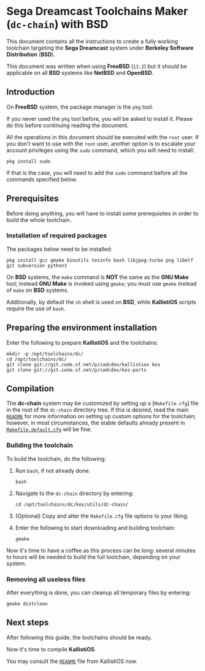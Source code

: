 # Sega Dreamcast Toolchains Maker (`dc-chain`) with BSD #

This document contains all the instructions to create a fully working
toolchain targeting the **Sega Dreamcast** system under **Berkeley Software
Distribution** (**BSD**).

This document was written when using **FreeBSD** (`13.2`) but it should be
applicable on all **BSD** systems like **NetBSD** and **OpenBSD**.

## Introduction ##

On **FreeBSD** system, the package manager is the `pkg` tool.
 
If you never used the `pkg` tool before, you will be asked to install it. Please
do this before continuing reading the document.

All the operations in this document should be executed with the `root` user. If 
you don't want to use with the `root` user, another option is to escalate your
account privileges using the `sudo` command, which you will need to install:
```
pkg install sudo
```
If that is the case, you will need to add the `sudo` command before all the
commands specified below.

## Prerequisites ##

Before doing anything, you will have to install some prerequisites in order to
build the whole toolchain.

### Installation of required packages ###

The packages below need to be installed:
```
pkg install gcc gmake binutils texinfo bash libjpeg-turbo png libelf git subversion python3
```
On **BSD** systems, the `make` command is **NOT** the same as the **GNU Make**
tool; instead **GNU Make** is invoked using `gmake`; you must use `gmake`
instead of `make` on **BSD** systems.

Additionally, by default the `sh` shell is used on **BSD**, while
**KallistiOS** scripts require the use of `bash`.

## Preparing the environment installation ##

Enter the following to prepare **KallistiOS** and the toolchains:
```
mkdir -p /opt/toolchains/dc/
cd /opt/toolchains/dc/
git clone git://git.code.sf.net/p/cadcdev/kallistios kos
git clone git://git.code.sf.net/p/cadcdev/kos-ports
```

## Compilation ##

The **dc-chain** system may be customized by setting up a
[`Makefile.cfg`] file in the root of the `dc-chain` directory tree. If this is
desired, read the main [`README`](../README.md) for more information on
setting up custom options for the toolchain; however, in most circumstances,
the stable defaults already present in
[`Makefile.default.cfg`](../Makefile.default.cfg) will be fine.

### Building the toolchain ###

To build the toolchain, do the following:

1. Run `bash`, if not already done:
	```
	bash
	```
2. Navigate to the `dc-chain` directory by entering:
	```
	cd /opt/toolchains/dc/kos/utils/dc-chain/
	```
3. (Optional) Copy and alter the `Makefile.cfg` file options to your liking.

4. Enter the following to start downloading and building toolchain:
	```
	gmake
	```

Now it's time to have a coffee as this process can be long: several minutes to
hours will be needed to build the full toolchain, depending on your system.

### Removing all useless files ###

After everything is done, you can cleanup all temporary files by entering:
```
gmake distclean
```
## Next steps ##

After following this guide, the toolchains should be ready.

Now it's time to compile **KallistiOS**.

You may consult the [`README`](../../../doc/README.md) file from KallistiOS now.

